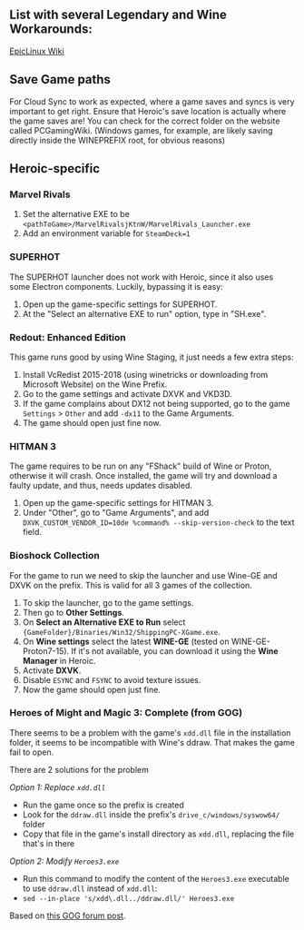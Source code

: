 ## List with several Legendary and Wine Workarounds:
[EpicLinux Wiki](https://github.com/CommandMC/EpicLinux/wiki)

## Save Game paths
For Cloud Sync to work as expected, where a game saves and syncs is very important to get right. Ensure that Heroic's save location is actually where the game saves are! You can check for the correct folder on the website called PCGamingWiki. (Windows games, for example, are likely saving directly inside the WINEPREFIX root, for obvious reasons)

## Heroic-specific

### Marvel Rivals

1. Set the alternative EXE to be `<pathToGame>/MarvelRivalsjKtnW/MarvelRivals_Launcher.exe`
2. Add an environment variable for `SteamDeck=1`

### SUPERHOT
The SUPERHOT launcher does not work with Heroic, since it also uses some Electron components. Luckily, bypassing it is easy:
1. Open up the game-specific settings for SUPERHOT.
2. At the "Select an alternative EXE to run" option, type in "SH.exe".


### Redout: Enhanced Edition
This game runs good by using Wine Staging, it just needs a few extra steps:
1. Install VcRedist 2015-2018 (using winetricks or downloading from Microsoft Website) on the Wine Prefix.
2. Go to the game settings and activate DXVK and VKD3D.
3. If the game complains about DX12 not being supported, go to the game `Settings` > `Other` and add `-dx11` to the Game Arguments.
4. The game should open just fine now.

### HITMAN 3
The game requires to be run on any "FShack" build of Wine or Proton, otherwise it will crash. Once installed, the game will try and download a faulty update, and thus, needs updates disabled.
1. Open up the game-specific settings for HITMAN 3.
2. Under "Other", go to "Game Arguments", and add `DXVK_CUSTOM_VENDOR_ID=10de %command% --skip-version-check` to the text field.

### Bioshock Collection
For the game to run we need to skip the launcher and use Wine-GE and DXVK on the prefix. This is valid for all 3 games of the collection.
1. To skip the launcher, go to the game settings.
2. Then go to **Other Settings**.
3. On **Select an Alternative EXE to Run** select `{GameFolder}/Binaries/Win32/ShippingPC-XGame.exe`.
4. On **Wine settings** select the latest **WINE-GE** (tested on WINE-GE-Proton7-15). If it's not available, you can download it using the **Wine Manager** in Heroic.
5. Activate **DXVK**.
6. Disable `ESYNC` and `FSYNC` to avoid texture issues.
7. Now the game should open just fine.

### Heroes of Might and Magic 3: Complete (from GOG)

There seems to be a problem with the game's `xdd.dll` file in the installation folder, it seems to be incompatible with Wine's ddraw. That makes the game fail to open.

There are 2 solutions for the problem

*Option 1: Replace `xdd.dll`*
- Run the game once so the prefix is created
- Look for the `ddraw.dll` inside the prefix's `drive_c/windows/syswow64/` folder
- Copy that file in the game's install directory as `xdd.dll`, replacing the file that's in there

*Option 2: Modify `Heroes3.exe`*
- Run this command to modify the content of the `Heroes3.exe` executable to use `ddraw.dll` instead of `xdd.dll`:
- `sed --in-place 's/xdd\.dll../ddraw.dll/' Heroes3.exe`

Based on [this GOG forum post](https://www.gog.com/forum/heroes_of_might_and_magic_series/if_you_cant_get_homm3_to_work_after_the_latest_update_on_linux_with_wine_read_this/post3).
